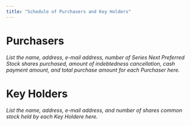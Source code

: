 ```yaml
---
title: "Schedule of Purchasers and Key Holders"
---
```


Purchasers
===========

_List the name, address, e-mail address, number of Series Next Preferred Stock shares purchased, amount of indebtedness cancellation, cash payment amount, and total purchase amount for each Purchaser here._

Key Holders
===========

_List the name, address, e-mail address, and number of shares common stock held by each Key Holdere here._
